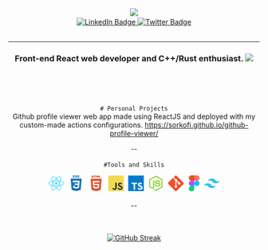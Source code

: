 <div id="header" align="center">
  <img src="https://media.giphy.com/media/M9gbBd9nbDrOTu1Mqx/giphy.gif" width="100"/>
  
  <div id="badges">
    <a href="https://www.linkedin.com/in/kinanprincipe">
      <img src="https://img.shields.io/badge/LinkedIn-steelblue?style=for-the-badge&logo=linkedin&logoColor=white" alt="LinkedIn Badge"/>
    </a>
    <a href="https://twitter.com/kinanprincipe">
      <img src="https://img.shields.io/badge/Twitter-blue?style=for-the-badge&logo=twitter&logoColor=white" alt="Twitter Badge"/>
    </a>
  </div>
  <img src="https://komarev.com/ghpvc/?username=sorkofi&style=flat-square&color=blue" alt=""/>
  
  ***
  
  ### Front-end React web developer and C++/Rust enthusiast. <img src="https://camo.githubusercontent.com/fb070d9f71a64edbafed08519130d75e7e0a0a69665d50d94ad095157f702e59/68747470733a2f2f6d656469612e67697068792e636f6d2f6d656469612f6d47634e6a736657416a593541455a4e77362f67697068792e676966" width="48px" />
  
  <br />
  <br />
  <br />
  
  `# Personal Projects`<br />
  Github profile viewer web app made using ReactJS and deployed with my custom-made actions configurations.
  https://sorkofi.github.io/github-profile-viewer/
  
 --
  
  `#Tools and Skills`
  <div>
    <img src="https://github.com/devicons/devicon/blob/master/icons/react/react-original.svg" title="React" alt="React" width="32"/>&nbsp;
    <img src="https://github.com/devicons/devicon/blob/master/icons/css3/css3-plain-wordmark.svg"  title="CSS3" alt="CSS" width="32"/>&nbsp;
    <img src="https://github.com/devicons/devicon/blob/master/icons/html5/html5-plain-wordmark.svg" title="HTML5" alt="HTML" width="32"/>&nbsp;
    <img src="https://github.com/devicons/devicon/blob/master/icons/javascript/javascript-original.svg" title="JavaScript" alt="JavaScript" width="32"/>&nbsp;
    <img src="https://github.com/devicons/devicon/blob/master/icons/typescript/typescript-original.svg" title="TypeScript" alt="TypeScript" width="32"/>&nbsp;
    <img src="https://github.com/devicons/devicon/blob/master/icons/nodejs/nodejs-original.svg" title="NodeJS" alt="NodeJS" width="32"/>&nbsp;
    <img src="https://github.com/devicons/devicon/blob/master/icons/git/git-plain.svg" title="Git" **alt="Git" width="32"/>
    <img src="https://github.com/devicons/devicon/blob/master/icons/figma/figma-original.svg" title="Figma" **alt="Figma" width="32"/>
    <img src="https://github.com/devicons/devicon/blob/master/icons/tailwindcss/tailwindcss-plain.svg" title="TailwindCSS" **alt="TailwindCSS" width="32"/>
</div>
<br/>
--
  
  <br />
  <br />
  <br />
  
  [![GitHub Streak](http://github-readme-streak-stats.herokuapp.com?user=sorkofi&theme=dracula)](https://git.io/streak-stats)
  <!--[![Top Langs](https://github-readme-stats.vercel.app/api/top-langs/?username=sorkofi&layout=compact&theme=vision-friendly-dark)](https://github.com/anuraghazra/github-readme-stats)
  
  [![GitHub Streak](https://github-readme-streak-stats.herokuapp.com/?user=sorkofi&theme=dracula)](https://git.io/streak-stats)

  [![Sorkofi's GitHub stats](https://github-readme-stats.vercel.app/api?username=sorkofi&show_icons=true&theme=dracula)](https://github.com/anuraghazra/github-readme-stats)--> 
  
</div>

